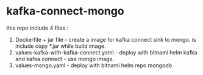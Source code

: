 # kafka-connect-mongo
this repo include 4 files : 
1. Dockerfile + jar file - create a image for kafka connect sink to mongo. is include copy *.jar while build image.
2. values-kafka-with-kafka-connect.yaml - deploy with bitnami helm kafka and kafka connect - use mongo image.
3. values-mongo.yaml - deploy with bitnami helm repo mongodb
